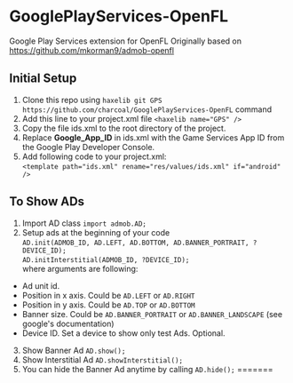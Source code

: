 GooglePlayServices-OpenFL
=========================
Google Play Services extension for OpenFL 
Originally based on https://github.com/mkorman9/admob-openfl


Initial Setup
--------------
1. Clone this repo using ```haxelib git GPS https://github.com/charcoal/GooglePlayServices-OpenFL``` command   
2. Add this line to your project.xml file ```<haxelib name="GPS" /> ```   
3. Copy the file ids.xml to the root directory of the project.   
4. Replace **Google_App_ID** in ids.xml with the Game Services App ID from the Google Play Developer Console.   
5. Add following code to your project.xml:   
```<template path="ids.xml" rename="res/values/ids.xml" if="android" />```   

To Show ADs
--------------
1. Import AD class ```import admob.AD; ```   
2. Setup ads at the beginning of your code   
```AD.init(ADMOB_ID, AD.LEFT, AD.BOTTOM, AD.BANNER_PORTRAIT, ?DEVICE_ID);```   
```AD.initInterstitial(ADMOB_ID, ?DEVICE_ID);```   
where arguments are following:   
  - Ad unit id.   
  - Position in x axis. Could be ```AD.LEFT``` or ```AD.RIGHT```   
  - Position in y axis. Could be ```AD.TOP``` or ```AD.BOTTOM```   
  - Banner size. Could be ```AD.BANNER_PORTRAIT``` or ```AD.BANNER_LANDSCAPE``` (see google's documentation)   
  - Device ID. Set a device to show only test Ads. Optional.   
3. Show Banner Ad ```AD.show();```   
4. Show Interstitial Ad ```AD.showInterstitial();```   
5. You can hide the Banner Ad anytime by calling ```AD.hide();```
=======